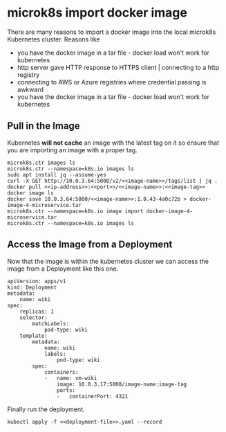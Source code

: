 
# microk8s import docker image

There are many reasons to import a docker image into the local microk8s Kubernetes cluster. Reasons like

- you have the docker image in a tar file - docker load won't work for kubernetes
- http server gave HTTP response to HTTPS client | connecting to a http registry
- connecting to AWS or Azure registries where credential passing is awkward
- you have the docker image in a tar file - docker load won't work for kubernetes


## Pull in the Image

Kubernetes **will not cache** an image with the latest tag on it so ensure that you are importing an image with a proper tag.

```
microk8s.ctr images ls
microk8s.ctr --namespace=k8s.io images ls
sudo apt install jq --assume-yes
curl -X GET http://10.0.3.64:5000/v2/<<image-name>>/tags/list | jq .
docker pull <<ip-address>>:<<port>>/<<image-name>>:<<image-tag>>
docker image ls
docker save 10.0.3.64:5000/<<image-name>>:1.0.43-4a0c72b > docker-image-4-microservice.tar
microk8s.ctr --namespace=k8s.io image import docker-image-4-microservice.tar
microk8s.ctr --namespace=k8s.io images ls
```

## Access the Image from a Deployment

Now that the image is within the kubernetes cluster we can access the image from a Deployment like this one.

```
apiVersion: apps/v1
kind: Deployment
metadata:
    name: wiki
spec:
    replicas: 1
    selector:
        matchLabels:
            pod-type: wiki
    template:
        metadata:
            name: wiki
            labels:
                pod-type: wiki
        spec:
            containers:
            -   name: vm-wiki
                image: 10.0.3.17:5000/image-name:image-tag
                ports:
                -   containerPort: 4321
```

Finally run the deployment.

```
kubectl apply -f <<deployment-file>>.yaml --record
```

